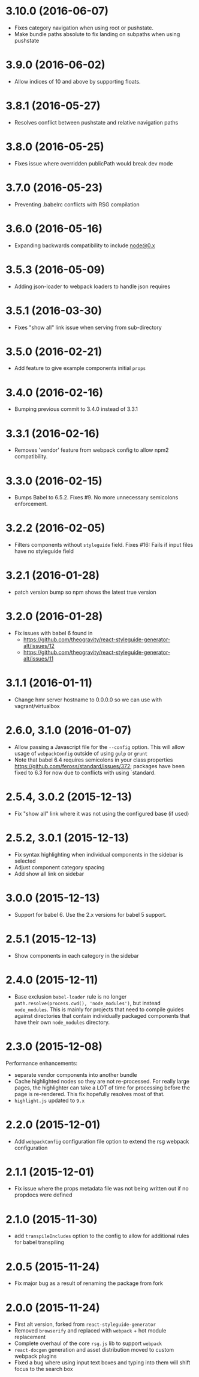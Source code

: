# 3.10.0 (2016-06-07)
  * Fixes category navigation when using root or pushstate.
  * Make bundle paths absolute to fix landing on subpaths when using pushstate

# 3.9.0 (2016-06-02)
  * Allow indices of 10 and above by supporting floats.

# 3.8.1 (2016-05-27)
  * Resolves conflict between pushstate and relative navigation paths

# 3.8.0 (2016-05-25)
  * Fixes issue where overridden publicPath would break dev mode

# 3.7.0 (2016-05-23)
  * Preventing .babelrc conflicts with RSG compilation

# 3.6.0 (2016-05-16)
  * Expanding backwards compatibility to include node@0.x

# 3.5.3 (2016-05-09)
  * Adding json-loader to webpack loaders to handle json requires

# 3.5.1 (2016-03-30)
  * Fixes "show all" link issue when serving from sub-directory

# 3.5.0 (2016-02-21)
  * Add feature to give example components initial `props`

# 3.4.0 (2016-02-16)
  * Bumping previous commit to 3.4.0 instead of 3.3.1

# 3.3.1 (2016-02-16)
  * Removes 'vendor' feature from webpack config to allow npm2 compatibility.

# 3.3.0 (2016-02-15)

  * Bumps Babel to 6.5.2. Fixes #9. No more unnecessary semicolons enforcement.

# 3.2.2 (2016-02-05)

  * Filters components without `styleguide` field. Fixes #16: Fails if input files have no styleguide field

# 3.2.1 (2016-01-28)

  * patch version bump so npm shows the latest true version

# 3.2.0 (2016-01-28)

  * Fix issues with babel 6 found in
    * https://github.com/theogravity/react-styleguide-generator-alt/issues/12
    * https://github.com/theogravity/react-styleguide-generator-alt/issues/11

# 3.1.1 (2016-01-11)

  * Change hmr server hostname to 0.0.0.0 so we can use with vagrant/virtualbox

# 2.6.0, 3.1.0 (2016-01-07)

  * Allow passing a Javascript file for the `--config` option. This will allow usage of `webpackConfig` outside of using `gulp` or `grunt`
  * Note that babel 6.4 requires semicolons in your class properties https://github.com/feross/standard/issues/372; packages have been fixed to 6.3 for now due to conflicts with using `standard.

# 2.5.4, 3.0.2 (2015-12-13)

  * Fix "show all" link where it was not using the configured base (if used)

# 2.5.2, 3.0.1 (2015-12-13)

  * Fix syntax highlighting when individual components in the sidebar is selected
  * Adjust component category spacing
  * Add show all link on sidebar

# 3.0.0 (2015-12-13)

  * Support for babel 6. Use the 2.x versions for babel 5 support.

# 2.5.1 (2015-12-13)

  * Show components in each category in the sidebar

# 2.4.0 (2015-12-11)

  * Base exclusion `babel-loader` rule is no longer `path.resolve(process.cwd(), 'node_modules')`, but instead `node_modules`. This is mainly for projects that need to compile guides against directories that contain individually packaged components that have their own `node_modules` directory.

# 2.3.0 (2015-12-08)

  Performance enhancements:

  * separate vendor components into another bundle
  * Cache highlighted nodes so they are not re-processed. For really large pages, the highlighter can take a LOT of time for processing before the page is re-rendered. This fix hopefully resolves most of that.
  * `highlight.js` updated to `9.x`

# 2.2.0 (2015-12-01)

  * Add `webpackConfig` configuration file option to extend the rsg webpack configuration

# 2.1.1 (2015-12-01)

  * Fix issue where the props metadata file was not being written out if no propdocs were defined

# 2.1.0 (2015-11-30)

  * add `transpileIncludes` option to the config to allow for additional rules for babel transpiling

# 2.0.5 (2015-11-24)

  * Fix major bug as a result of renaming the package from fork

# 2.0.0 (2015-11-24)

  * First alt version, forked from `react-styleguide-generator`
  * Removed `browserify` and replaced with `webpack` + hot module replacement
  * Complete overhaul of the core `rsg.js` lib to support `webpack`
  * `react-docgen` generation and asset distribution moved to custom webpack plugins
  * Fixed a bug where using input text boxes and typing into them will shift focus to the search box
